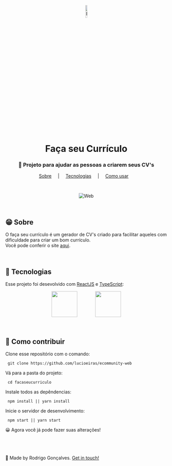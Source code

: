 <p align="center">
  <img src="https://user-images.githubusercontent.com/67290471/99559488-9b7cfd80-29a3-11eb-9a30-65de85471500.png" alt="Faça seu currículo" heigth="10%" width="10%" />
</p>

<h1 align="center">Faça seu Currículo</h1>

<h3 align="center">📝 Projeto para ajudar as pessoas a criarem seus CV's</h3>

<p align="center">
  <a href="#techs">Sobre</a> &nbsp;&nbsp;&nbsp; | &nbsp;&nbsp;&nbsp;
  <a href="#techs">Tecnologias</a> &nbsp;&nbsp;&nbsp; | &nbsp;&nbsp;&nbsp;  
  <a href="#use">Como usar</a> &nbsp;&nbsp;&nbsp; 
</p>

<br>

<p align="center">
  <img src="https://user-images.githubusercontent.com/67290471/95273328-2c937d00-0819-11eb-917c-e0e735ad7b27.png" alt="Web" />
</p>

<br>

<h2 id="techs">😁 Sobre </h2>

O faça seu currículo é um gerador de CV's criado para facilitar aqueles com dificuldade para criar um bom currículo.  
Você pode conferir o site [aqui](https://facaoseucurriculo.com).

<br>

<h2 id="techs">🚀 Tecnologias </h2>

Esse projeto foi desevolvido com [ReactJS](https://reactjs.org/) e [TypeScript](https://www.typescriptlang.org/):

<p align="center">
  <a href="https://reactjs.org/" margin="48px"><img src="https://i.imgur.com/3V4pdSH.png" height="80px" /></a> &nbsp;&nbsp;&nbsp;&nbsp;&nbsp;&nbsp;&nbsp;&nbsp;&nbsp;&nbsp;&nbsp;&nbsp;  <a href="https://www.typescriptlang.org/"><img src="https://miro.medium.com/max/816/1*mn6bOs7s6Qbao15PMNRyOA.png" height="80px" /></a>
</p>

<br>

<h2 id="use">📢 Como contribuir </h2>

Clone esse repositório com o comando:
```
 git clone https://github.com/lucioeiras/ecommunity-web
```

Vá para a pasta do projeto:
```
 cd facaseucurriculo
```

Instale todos as depêndencias:
```
 npm install || yarn install
```

Inicie o servidor de desenvolvimento:
```
 npm start || yarn start
```

😀 Agora você já pode fazer suas alterações!
  
 <br> 
  
<h1> </h1>

👋 Made by Rodrigo Gonçalves. 
[Get in touch!](https://www.linkedin.com/in/rodrigogon/)
